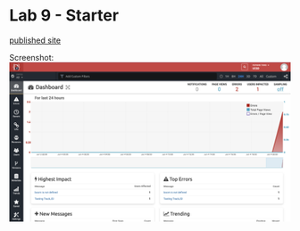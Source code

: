 # Lab 9 - Starter

[published site](https://adironene.github.io/Lab9_Starter/)

Screenshot: ![image](trackJS.png)